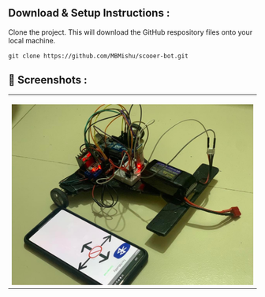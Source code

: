 #

## Download & Setup Instructions :

Clone the project. This will download the GitHub respository files onto your local machine.

```Shell
git clone https://github.com/MBMishu/scooer-bot.git
```

## 📸 Screenshots :

<table width="100%"> 
<tr>
<td width="50%">
&nbsp; 
<br>

<img src="https://github.com/MBMishu/scooer-bot/blob/main/main.jpg">

</td>
</table> 
<br/>
